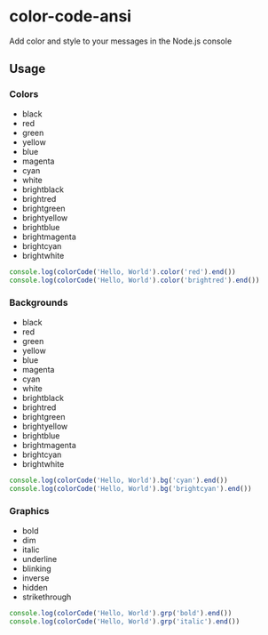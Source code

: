 # color-code-ansi

Add color and style to your messages in the Node.js console
## Usage

### Colors

- black
- red
- green
- yellow
- blue
- magenta
- cyan
- white
- brightblack
- brightred
- brightgreen
- brightyellow
- brightblue
- brightmagenta
- brightcyan
- brightwhite

```js
console.log(colorCode('Hello, World').color('red').end())
console.log(colorCode('Hello, World').color('brightred').end())
```
### Backgrounds

- black
- red
- green
- yellow
- blue
- magenta
- cyan
- white
- brightblack
- brightred
- brightgreen
- brightyellow
- brightblue
- brightmagenta
- brightcyan
- brightwhite

```js
console.log(colorCode('Hello, World').bg('cyan').end())
console.log(colorCode('Hello, World').bg('brightcyan').end())
```
### Graphics

- bold
- dim
- italic
- underline
- blinking
- inverse
- hidden
- strikethrough

```js
console.log(colorCode('Hello, World').grp('bold').end())
console.log(colorCode('Hello, World').grp('italic').end())
```

